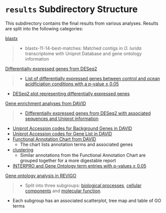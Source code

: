 # `results` Subdirectory Structure
This subdirectory contains the final results from various analyses. Results are split into the following categories:

[blastx](https://github.com/yaaminiv/yaaminiv-fish546-2016/tree/master/results/1-blastx)
> - blastx-11-14-best-matches: Matched contigs in *O. lurida* transcriptome with Uniprot Database and gene ontology information

[Differentially expressed genes from DESeq2](https://github.com/yaaminiv/yaaminiv-fish546-2016/tree/master/results/2-DESeq2-differentially-expressed-genes)
> - [List of differentially expressed genes between control and ocean acidficiation conditions with a p-value ≤ 0.05](https://github.com/yaaminiv/yaaminiv-fish546-2016/blob/master/results/2-DESeq2-differentially-expressed-genes/alltreatments_DEG.tab)
- [DESeq2 plot representing differentially expressed genes](https://github.com/yaaminiv/yaaminiv-fish546-2016/blob/master/results/2-DESeq2-differentially-expressed-genes/alltreatments.png)

[Gene enrichment analyses from DAVID](https://github.com/yaaminiv/yaaminiv-fish546-2016/tree/master/results/3-DAVID-gene-enrichment)
> - [Differentially expressed genes from DESeq2 with associated sequences and Uniprot information](https://github.com/yaaminiv/yaaminiv-fish546-2016/blob/master/results/3-DAVID-gene-enrichment/alltreatments_DEG_Sequences_Uniprot_nohead.tab)
- [Uniprot Accession codes for Background Genes in DAVID](https://github.com/yaaminiv/yaaminiv-fish546-2016/blob/master/results/3-DAVID-gene-enrichment/converted_background_genes.txt)
- [Uniprot Accession codes for Gene List in DAVID](https://github.com/yaaminiv/yaaminiv-fish546-2016/blob/master/results/3-DAVID-gene-enrichment/converted_gene_list.txt)
- [Functional Annotation Chart from DAVID](https://github.com/yaaminiv/yaaminiv-fish546-2016/blob/master/results/3-DAVID-gene-enrichment/GO_DAVID_annotation_table.txt)
  - The chart lists annotation terms and associated genes
- [clustering](https://github.com/yaaminiv/yaaminiv-fish546-2016/blob/master/results/3-DAVID-gene-enrichment/GO_DAVID_clustering.txt)
  - Similar annotations from the Functional Annotation Chart are grouped together for a more digestable report
- [INTERPRO and Gene Ontology term entries with p-values ≥ 0.05](https://github.com/yaaminiv/yaaminiv-fish546-2016/blob/master/results/3-DAVID-gene-enrichment/Significant_Results.xlsx)

[Gene ontology analysis in REVIGO](https://github.com/yaaminiv/yaaminiv-fish546-2016/tree/master/results/4-REVIGO-gene-ontology)
> - Split into three subgroups: [biological processes](https://github.com/yaaminiv/yaaminiv-fish546-2016/tree/master/results/4-REVIGO-gene-ontology/biological_processes), [cellular components](https://github.com/yaaminiv/yaaminiv-fish546-2016/tree/master/results/4-REVIGO-gene-ontology/cellular_components) and [molecular function](https://github.com/yaaminiv/yaaminiv-fish546-2016/tree/master/results/4-REVIGO-gene-ontology/molecular_function).
- Each subgroup has an associated scatterplot, tree map and table of GO terms
